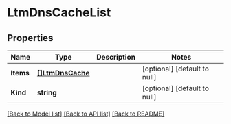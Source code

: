 # LtmDnsCacheList

## Properties
Name | Type | Description | Notes
------------ | ------------- | ------------- | -------------
**Items** | [**[]LtmDnsCache**](ltm_dns_cache.md) |  | [optional] [default to null]
**Kind** | **string** |  | [optional] [default to null]

[[Back to Model list]](../README.md#documentation-for-models) [[Back to API list]](../README.md#documentation-for-api-endpoints) [[Back to README]](../README.md)



